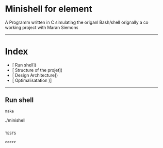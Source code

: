 # Minishell for element
A Programm written in C simulating the origanl Bash/shell
orignally a co working project with Maran Siemons

---
# Index 

* [ Run shell])
* [ Structure of the projet])
* [ Design Architecture])
* [ Optimalisatation )]

---

## Run shell

```
make

```


./minishell

```

TESTS

>>>>>